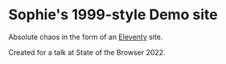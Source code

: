 # Sophie's 1999-style Demo site

Absolute chaos in the form of an [Eleventy](https://11ty.dev) site.

Created for a talk at State of the Browser 2022.

